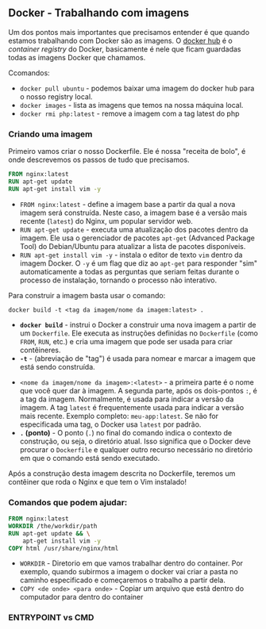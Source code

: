 ## Docker - Trabalhando com imagens 

Um dos pontos mais importantes que precisamos entender é que quando estamos trabalhando com Docker são as imagens. O [docker hub](https://hub.docker.com/) é o *container registry* do Docker, basicamente é nele que ficam guardadas todas as imagens Docker que chamamos. 

Ccomandos:

* `docker pull ubuntu`  - podemos baixar uma imagem do docker hub para o nosso registry local. 
* `docker images`  - lista as imagens que temos na nossa máquina local.
* `docker rmi php:latest` - remove a imagem com a tag latest do php 

### Criando uma imagem

Primeiro vamos criar o nosso Dockerfile. Ele é nossa "receita de bolo", é onde descrevemos os passos de tudo que precisamos.

```dockerfile
FROM nginx:latest
RUN apt-get update
RUN apt-get install vim -y
```

* `FROM nginx:latest` - define a imagem base a partir da qual a nova imagem será construída. Neste caso, a imagem base é a versão mais recente (`latest`) do Nginx, um popular servidor web.
* `RUN apt-get update` - executa uma atualização dos pacotes dentro da imagem. Ele usa o gerenciador de pacotes `apt-get` (Advanced Package Tool) do Debian/Ubuntu para atualizar a lista de pacotes disponíveis.
* `RUN apt-get install vim -y` - instala o editor de texto `vim` dentro da imagem Docker. O `-y` é um flag que diz ao `apt-get` para responder "sim" automaticamente a todas as perguntas que seriam feitas durante o processo de instalação, tornando o processo não interativo.

Para construir a imagem basta usar o comando: 

```shell
docker build -t <tag da imagem/nome da imagem:latest> .
```

* **`docker build`** - instrui o Docker a construir uma nova imagem a partir de um `Dockerfile`. Ele executa as instruções definidas no `Dockerfile` (como `FROM`, `RUN`, etc.) e cria uma imagem que pode ser usada para criar contêineres.
* **`-t`** - (abreviação de "tag") é usada para nomear e marcar a imagem que está sendo construída.

- `<nome da imagem/nome da imagem>:<latest>` -  a primeira parte é o nome que você quer dar à imagem. A segunda parte, após os dois-pontos `:`, é a tag da imagem. Normalmente, é usada para indicar a versão da imagem. A tag `latest` é frequentemente usada para indicar a versão mais recente. Exemplo completo: `meu-app:latest`. Se não for especificada uma tag, o Docker usa `latest` por padrão.
- **`.` (ponto)** - O ponto (`.`) no final do comando indica o contexto de construção, ou seja, o diretório atual. Isso significa que o Docker deve procurar o `Dockerfile` e qualquer outro recurso necessário no diretório em que o comando está sendo executado.

Após a construção desta imagem descrita no Dockerfile, teremos um contêiner que roda o Nginx e que tem o Vim instalado! 

### Comandos que podem ajudar:

```dockerfile
FROM nginx:latest
WORKDIR /the/workdir/path
RUN apt-get update && \
	apt-get install vim -y
COPY html /usr/share/nginx/html
```

* `WORKDIR` - Diretorio em que vamos trabalhar dentro do container. Por exemplo, quando subirmos a imagem o docker vai criar a pasta no caminho especificado e começaremos o trabalho a partir dela.
* `COPY <de onde> <para onde>` - Copiar um arquivo que está dentro do computador para dentro do container

### ENTRYPOINT vs  CMD